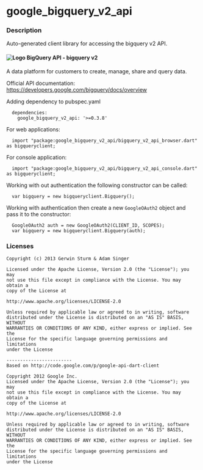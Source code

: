 # google_bigquery_v2_api

### Description

Auto-generated client library for accessing the bigquery v2 API.

#### ![Logo](http://www.google.com/images/icons/product/search-16.gif) BigQuery API - bigquery v2

A data platform for customers to create, manage, share and query data.

Official API documentation: https://developers.google.com/bigquery/docs/overview

Adding dependency to pubspec.yaml

```
  dependencies:
    google_bigquery_v2_api: '>=0.3.8'
```

For web applications:

```
  import "package:google_bigquery_v2_api/bigquery_v2_api_browser.dart" as bigqueryclient;
```

For console application:

```
  import "package:google_bigquery_v2_api/bigquery_v2_api_console.dart" as bigqueryclient;
```

Working with out authentication the following constructor can be called:

```
  var bigquery = new bigqueryclient.Bigquery();
```

Working with authentication then create a new `GoogleOAuth2` object and pass it to the constructor:


```
  GoogleOAuth2 auth = new GoogleOAuth2(CLIENT_ID, SCOPES);
  var bigquery = new bigqueryclient.Bigquery(auth);
```

### Licenses

```
Copyright (c) 2013 Gerwin Sturm & Adam Singer

Licensed under the Apache License, Version 2.0 (the "License"); you may 
not use this file except in compliance with the License. You may obtain a 
copy of the License at

http://www.apache.org/licenses/LICENSE-2.0

Unless required by applicable law or agreed to in writing, software
distributed under the License is distributed on an "AS IS" BASIS, WITHOUT
WARRANTIES OR CONDITIONS OF ANY KIND, either express or implied. See the
License for the specific language governing permissions and limitations 
under the License

------------------------
Based on http://code.google.com/p/google-api-dart-client

Copyright 2012 Google Inc.
Licensed under the Apache License, Version 2.0 (the "License"); you may 
not use this file except in compliance with the License. You may obtain a
copy of the License at

http://www.apache.org/licenses/LICENSE-2.0

Unless required by applicable law or agreed to in writing, software
distributed under the License is distributed on an "AS IS" BASIS, WITHOUT
WARRANTIES OR CONDITIONS OF ANY KIND, either express or implied. See the
License for the specific language governing permissions and limitations 
under the License

```
